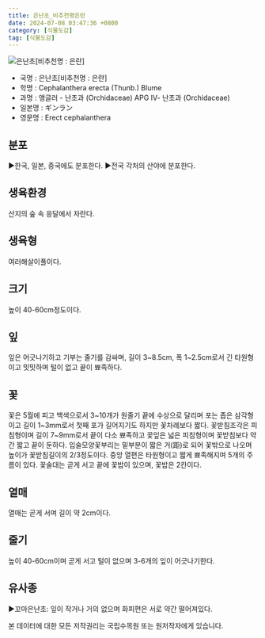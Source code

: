 ```yaml
---
title: 은난초_비추천명은란
date: 2024-07-08 03:47:36 +0800
category: [식물도감]
tag: [식물도감]
---
```




![은난초[비추천명 : 은란]](/fileUpload/plants/basic/Orchidaceae/Cephalanthera/15290/1_th2.JPG)
- 국명 : 은난초[비추천명 : 은란]
- 학명 : Cephalanthera erecta (Thunb.) Blume
- 과명 : 앵글러 - 난초과 (Orchidaceae) APG Ⅳ- 난초과 (Orchidaceae)
- 일본명 : ギンラン
- 영문명 : Erect cephalanthera


## 분포
▶한국, 일본, 중국에도 분포한다.▶전국 각처의 산야에 분포한다.
## 생육환경
산지의 숲 속 응달에서 자란다.
## 생육형
여러해살이풀이다.
## 크기
높이 40-60cm정도이다.
## 잎
잎은 어긋나기하고 기부는 줄기를 감싸며, 길이 3~8.5cm, 폭 1~2.5cm로서 긴 타원형이고 밋밋하며 털이 없고 끝이 뾰족하다.
## 꽃
꽃은 5월에 피고 백색으로서 3~10개가 원줄기 끝에 수상으로 달리며 포는 좁은 삼각형이고 길이 1~3mm로서 첫째 포가 길어지기도 하지만 꽃차례보다 짧다. 꽃받침조각은 피침형이며 길이 7~9mm로서 끝이 다소 뾰족하고 꽃잎은 넓은 피침형이며 꽃받침보다 약간 짧고 끝이 둔하다. 입술모양꽃부리는 밑부분이 짧은 거(距)로 되어 꽃밖으로 나오며 높이가 꽃받침길이의 2/3정도이다. 중앙 열편은 타원형이고 짧게 뾰족해지며 5개의 주름이 있다. 꽃술대는 곧게 서고 끝에 꽃밥이 있으며, 꽃밥은 2칸이다.
## 열매
열매는 곧게 서며 길이 약 2cm이다.
## 줄기
높이 40-60cm이며 곧게 서고 털이 없으며 3-6개의 잎이 어긋나기한다.
## 유사종
▶꼬마은난초: 잎이 작거나 거의 없으며 화피편은 서로 약간 떨어져있다.






본 데이터에 대한 모든 저작권리는 국립수목원 또는 원저작자에게 있습니다.
